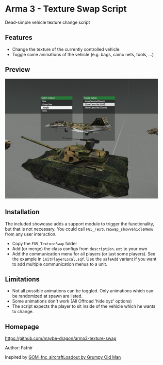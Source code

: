 # Arma 3 - Texture Swap Script

Dead-simple vehicle texture change script

## Features
  - Change the texture of the currently controlled vehicle
  - Toggle some animations of the vehicle (e.g. bags, camo nets, tools, ...)

## Preview

![Preview](pictures/preview.jpg)

## Installation

The included showcase adds a support module to trigger the functionality, but that is not necessary. You could call `F85_TextureSwap_showVehicleMenu` from any user interaction.

- Copy the `F85_TextureSwap` folder
- Add (or merge) the class configs from `description.ext` to your own
- Add the communication menu for all players (or just some players). See the example in `initPlayerLocal.sqf`. Use the `safeAdd` variant if you want to add multiple communication menus to a unit.

## Limitations

- Not all possible animations can be toggled. Only animations which can be randomized at spawn are listed.
- Some animations don't work (All Offroad 'hide xyz' options)
- The script expects the player to sit inside of the vehicle which he wants to change.

## Homepage

https://github.com/maybe-dragon/arma3-texture-swap

Author: Fafnir

Inspired by [GOM_fnc_aircraftLoadout by Grumpy Old Man](https://www.armaholic.com/page.php?id=32755)